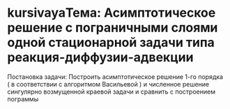 # kursivayaТема: Асимптотическое решение с пограничными слоями одной стационарной задачи типа реакция-диффузии-адвекции
Постановка задачи: Построить асимптотическое решение 1-го порядка ( в соответствии с алгоритмом Васильевой ) и численное решение сингулярно возмущенной краевой задачи и сравнить с построением пограммы 
